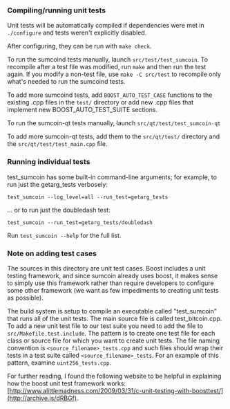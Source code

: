 ### Compiling/running unit tests

Unit tests will be automatically compiled if dependencies were met in `./configure`
and tests weren't explicitly disabled.

After configuring, they can be run with `make check`.

To run the sumcoind tests manually, launch `src/test/test_sumcoin`. To recompile
after a test file was modified, run `make` and then run the test again. If you
modify a non-test file, use `make -C src/test` to recompile only what's needed
to run the sumcoind tests.

To add more sumcoind tests, add `BOOST_AUTO_TEST_CASE` functions to the existing
.cpp files in the `test/` directory or add new .cpp files that
implement new BOOST_AUTO_TEST_SUITE sections.

To run the sumcoin-qt tests manually, launch `src/qt/test/test_sumcoin-qt`

To add more sumcoin-qt tests, add them to the `src/qt/test/` directory and
the `src/qt/test/test_main.cpp` file.

### Running individual tests

test_sumcoin has some built-in command-line arguments; for
example, to run just the getarg_tests verbosely:

    test_sumcoin --log_level=all --run_test=getarg_tests

... or to run just the doubledash test:

    test_sumcoin --run_test=getarg_tests/doubledash

Run `test_sumcoin --help` for the full list.

### Note on adding test cases

The sources in this directory are unit test cases.  Boost includes a
unit testing framework, and since sumcoin already uses boost, it makes
sense to simply use this framework rather than require developers to
configure some other framework (we want as few impediments to creating
unit tests as possible).

The build system is setup to compile an executable called "test_sumcoin"
that runs all of the unit tests.  The main source file is called
test_bitcoin.cpp. To add a new unit test file to our test suite you need
to add the file to `src/Makefile.test.include`. The pattern is to create
one test file for each class or source file for which you want to create
unit tests.  The file naming convention is `<source_filename>_tests.cpp`
and such files should wrap their tests in a test suite
called `<source_filename>_tests`. For an example of this pattern,
examine `uint256_tests.cpp`.

For further reading, I found the following website to be helpful in
explaining how the boost unit test framework works:
[http://www.alittlemadness.com/2009/03/31/c-unit-testing-with-boosttest/](http://archive.is/dRBGf).
